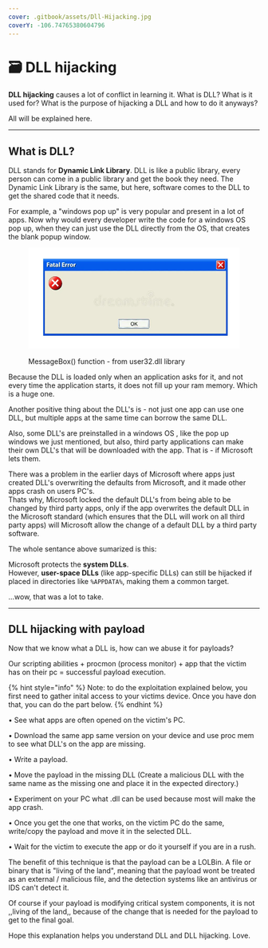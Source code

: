 ```yaml
---
cover: .gitbook/assets/Dll-Hijacking.jpg
coverY: -106.74765380604796
---
```


# 🗃️ DLL hijacking

**DLL hijacking** causes a lot of conflict in learning it. What is DLL? What is it used for? What is the purpose of hijacking a DLL and how to do it anyways?

All will be explained here.

***

## What is DLL?

DLL stands for **Dynamic Link Library**. DLL is like a public library, every person can come in a public library and get the book they need. The Dynamic Link Library is the same, but here, software comes to the DLL to get the shared code that it needs.

For example, a "windows pop up" is very popular and present in a lot of apps. Now why would every developer write the code for a windows OS pop up, when they can just use the DLL directly from the OS, that creates the blank popup window.

<figure><img src=".gitbook/assets/image.png" alt=""><figcaption><p>MessageBox() function - from user32.dll library</p></figcaption></figure>



Because the DLL is loaded only when an application asks for it, and not every time the application starts, it does not fill up your ram memory. Which is a huge one.

Another positive thing about the DLL's is - not just one app can use one DLL, but multiple apps at the same time can borrow the same DLL.

Also, some DLL's are preinstalled in a windows OS , like the pop up windows we just mentioned, but also, third party applications can make their own DLL's that will be downloaded with the app. That is - if Microsoft lets them.

There was a problem in the earlier days of Microsoft where apps just created DLL's overwriting the defaults from Microsoft, and it made other apps crash on users PC's.\
Thats why, Microsoft locked the default DLL's from being able to be changed by third party apps, only if the app overwrites the default DLL in the Microsoft standard (which ensures that the DLL will work on all third party apps) will Microsoft allow the change of a default DLL by a third party software.

The whole sentance above sumarized is this:&#x20;

Microsoft protects the **system DLLs**. \
However, **user-space DLLs** (like app-specific DLLs) can still be hijacked if placed in directories like `%APPDATA%`, making them a common target.

...wow, that was a lot to take.

***

## DLL hijacking with payload

Now that we know what a DLL is, how can we abuse it for payloads?

Our scripting abilities + procmon (process monitor) + app that the victim has on their pc = successful payload execution.

{% hint style="info" %}
Note: to do the exploitation explained below, you first need to gather inital access to your victims device. Once you have don that, you can do the part below.
{% endhint %}



• See what apps are often opened on the victim's PC.

• Download the same app same version on your device and use proc mem to see what DLL's on the app are missing.

• Write a payload.

• Move the payload in the missing DLL (Create a malicious DLL with the same name as the missing one and place it in the expected directory.)

• Experiment on your PC what .dll can be used because most will make the app crash.

• Once you get the one that works, on the victim PC do the same, write/copy the payload and move it in the selected DLL.

• Wait for the victim to execute the app or do it yourself if you are in a rush.



The benefit of this technique is that the payload can be a LOLBin. A file or binary that is "living of the land", meaning that the payload wont be treated as an external / malicious file, and the detection systems like an antivirus or IDS can't detect it.

Of course if your payload is modifying critical system components, it is not ,,living of the land,, because of the change that is needed for the payload to get to the final goal.



Hope this explanation helps you understand DLL and DLL hijacking. Love.
